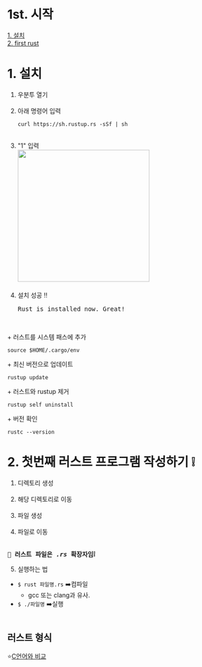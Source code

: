1st. 시작
=============
[1. 설치](#1-설치)<br>
[2. first rust](#2-첫번째-러스트-프로그램-작성하기-)

# 1. 설치
1. 우분투 열기<br><br>
2. 아래 명령어 입력<br>
   <pre><code>curl https://sh.rustup.rs -sSf | sh</code></pre><br>
3. "1" 입력<br>
   <img src="https://github.com/redzzzi/rust23summer/assets/127263392/7170cb69-6ede-4e24-abd9-8cde115199f2" width="300px"><br><br>
4. 설치 성공 ‼️<br>
   <pre>Rust is installed now. Great!</pre><br>
\+ 러스트를 시스템 패스에 추가
   <pre><code>source $HOME/.cargo/env</code></pre>
\+ 최신 버전으로 업데이트
   <pre><code>rustup update</code></pre>
\+ 러스트와 rustup 제거
   <pre><code>rustup self uninstall</code></pre>
\+ 버전 확인
   <pre><code>rustc --version</code></pre>
   
# 2. 첫번째 러스트 프로그램 작성하기 ❕
1. 디렉토리 생성<br><br>
2. 해당 디렉토리로 이동<br><br>
3. 파일 생성<br><br>
4. 파일로 이동<br><br>
<pre><b>🌸 러스트 파일은 <i>.rs</i> 확장자임❕</b></pre>
5. 실행하는 법
* <code>$ rust 파일명.rs</code> ➡️컴파일
   * gcc 또는 clang과 유사.<br>
* <code>$ ./파일명</code> ➡️실행
<br><br>
## 러스트 형식
⭐[C언어와 비교](https://atomic0x90.github.io/c-language/2019/05/23/Characteristics-and-structure-of-language-C.html) 

